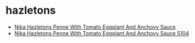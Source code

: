 # hazletons

 * [Nika Hazletons Penne With Tomato Eggplant And Anchovy Sauce](../../index/n/nika-hazletons-penne-with-tomato-eggplant-and-anchovy-sauce-5104.json)
 * [Nika Hazletons Penne With Tomato Eggplant And Anchovy Sauce 5104](../../index/n/nika-hazletons-penne-with-tomato-eggplant-and-anchovy-sauce-5104.json)

